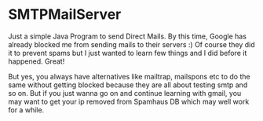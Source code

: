# SMTPMailServer
Just a simple Java Program to send Direct Mails. By this time, Google has already blocked me from sending mails to their servers :) 
Of course they did it to prevent spams but I just wanted to learn few things and I did before it happened. Great!

But yes, you always have alternatives like mailtrap, mailspons etc to do the same without getting blocked because they are all about testing smtp and so on.
But if you just wanna go on and continue learning with gmail, you may want to get your ip removed from Spamhaus DB which may well work for a while. 
